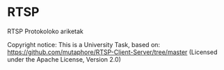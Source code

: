 # RTSP
RTSP Protokoloko ariketak


Copyright notice:
This is a University Task, based on:
https://github.com/mutaphore/RTSP-Client-Server/tree/master
(Licensed under the Apache License, Version 2.0)

